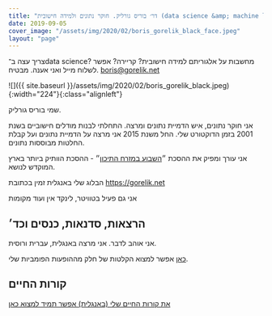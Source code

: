```yaml
---
title: "דר׳ בוריס גורליק. חוקר נתונים ולמידה חישובית (data science &amp; machine learning)"
date: 2019-09-05
cover_image: "/assets/img/2020/02/boris_gorelik_black_face.jpeg"
layout: "page"
---
```


צריך עצה ב־data science? מחשבות על אלגוריתם למידה חישובית? קריירה? אפשר לשלוח מייל ואני אענה. מבטיח. 
[<boris@gorelik.net>](mailto:boris@gorelik.net)

![]({{ site.baseurl }}/assets/img/2020/02/boris_gorelik_black.jpeg){:width="224"}{:class="alignleft"}

שמי בוריס גורליק.

אני חוקר נתונים, איש הדמיית נתונים ומרצה. התחלתי לבנות מודלים חישוביים בשנת 2001 בזמן הדוקטורט שלי. החל משנת 2015 אני מרצה על הדמיית נתונים ועל קבלת החלטות מבוססות נתונים.

אני עורך ומפיק את ההסכת ״[השבוע במזרח התיכון](http://anchor.fm/hashavua/)״ - ההסכת הוותיק ביותר בארץ המוקדש לנושא. 

הבלוג שלי באנגלית זמין בכתובת <https://gorelik.net>

אני גם פעיל בטוויטר, לינקד אין ועוד מקומות

## הרצאות, סדנאות, כנסים וכד׳

אני אוהב לדבר. אני מרצה באנגלית, עברית ורוסית.

[כאן](https://www.youtube.com/playlist?list=PL3lB7Xz-wtgFEJdN9dcu5cdCEbbAooBy0) אפשר למצוא הקלטות של חלק  מההופעות הפומביות שלי.

## קורות החיים 

[את קורות החיים שלי (באנגלית) אפשר תמיד למצוא כאן](https://randomstratum.files.wordpress.com/2023/03/boris-gorelik-phd.pdf)
